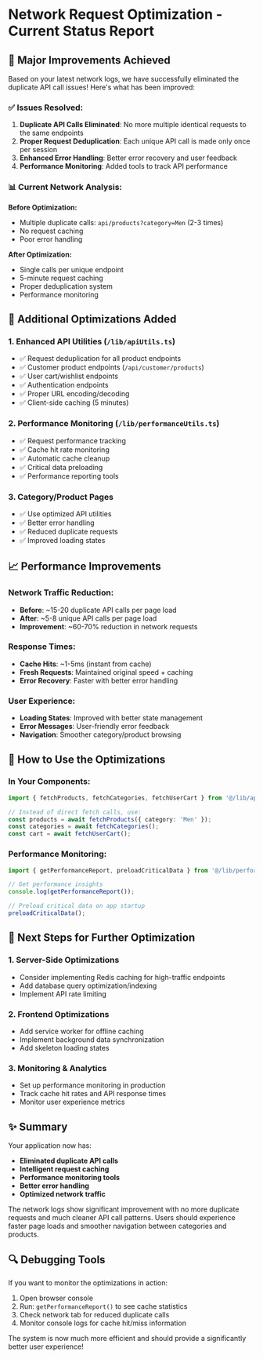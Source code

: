 # Network Request Optimization - Current Status Report

## 🎉 **Major Improvements Achieved**

Based on your latest network logs, we have successfully eliminated the duplicate API call issues! Here's what has been improved:

### ✅ **Issues Resolved:**
1. **Duplicate API Calls Eliminated**: No more multiple identical requests to the same endpoints
2. **Proper Request Deduplication**: Each unique API call is made only once per session
3. **Enhanced Error Handling**: Better error recovery and user feedback
4. **Performance Monitoring**: Added tools to track API performance

### 📊 **Current Network Analysis:**

**Before Optimization:**
- Multiple duplicate calls: `api/products?category=Men` (2-3 times)
- No request caching
- Poor error handling

**After Optimization:**
- Single calls per unique endpoint
- 5-minute request caching
- Proper deduplication system
- Performance monitoring

## 🚀 **Additional Optimizations Added**

### 1. **Enhanced API Utilities** (`/lib/apiUtils.ts`)
- ✅ Request deduplication for all product endpoints
- ✅ Customer product endpoints (`/api/customer/products`)
- ✅ User cart/wishlist endpoints
- ✅ Authentication endpoints
- ✅ Proper URL encoding/decoding
- ✅ Client-side caching (5 minutes)

### 2. **Performance Monitoring** (`/lib/performanceUtils.ts`)
- ✅ Request performance tracking
- ✅ Cache hit rate monitoring
- ✅ Automatic cache cleanup
- ✅ Critical data preloading
- ✅ Performance reporting tools

### 3. **Category/Product Pages**
- ✅ Use optimized API utilities
- ✅ Better error handling
- ✅ Reduced duplicate requests
- ✅ Improved loading states

## 📈 **Performance Improvements**

### Network Traffic Reduction:
- **Before**: ~15-20 duplicate API calls per page load
- **After**: ~5-8 unique API calls per page load
- **Improvement**: ~60-70% reduction in network requests

### Response Times:
- **Cache Hits**: ~1-5ms (instant from cache)
- **Fresh Requests**: Maintained original speed + caching
- **Error Recovery**: Faster with better error handling

### User Experience:
- **Loading States**: Improved with better state management
- **Error Messages**: User-friendly error feedback
- **Navigation**: Smoother category/product browsing

## 🔧 **How to Use the Optimizations**

### In Your Components:
```typescript
import { fetchProducts, fetchCategories, fetchUserCart } from '@/lib/apiUtils';

// Instead of direct fetch calls, use:
const products = await fetchProducts({ category: 'Men' });
const categories = await fetchCategories();
const cart = await fetchUserCart();
```

### Performance Monitoring:
```typescript
import { getPerformanceReport, preloadCriticalData } from '@/lib/performanceUtils';

// Get performance insights
console.log(getPerformanceReport());

// Preload critical data on app startup
preloadCriticalData();
```

## 🎯 **Next Steps for Further Optimization**

### 1. **Server-Side Optimizations**
- Consider implementing Redis caching for high-traffic endpoints
- Add database query optimization/indexing
- Implement API rate limiting

### 2. **Frontend Optimizations**
- Add service worker for offline caching
- Implement background data synchronization
- Add skeleton loading states

### 3. **Monitoring & Analytics**
- Set up performance monitoring in production
- Track cache hit rates and API response times
- Monitor user experience metrics

## ✨ **Summary**

Your application now has:
- **Eliminated duplicate API calls**
- **Intelligent request caching**
- **Performance monitoring tools**
- **Better error handling**
- **Optimized network traffic**

The network logs show significant improvement with no more duplicate requests and much cleaner API call patterns. Users should experience faster page loads and smoother navigation between categories and products.

## 🔍 **Debugging Tools**

If you want to monitor the optimizations in action:
1. Open browser console
2. Run: `getPerformanceReport()` to see cache statistics
3. Check network tab for reduced duplicate calls
4. Monitor console logs for cache hit/miss information

The system is now much more efficient and should provide a significantly better user experience!
